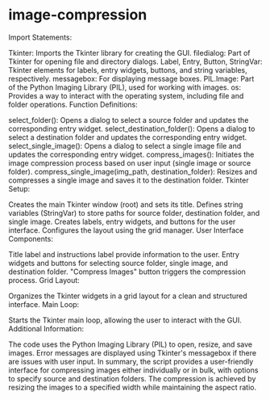 # image-compression

Import Statements:

Tkinter: Imports the Tkinter library for creating the GUI.
filedialog: Part of Tkinter for opening file and directory dialogs.
Label, Entry, Button, StringVar: Tkinter elements for labels, entry widgets, buttons, and string variables, respectively.
messagebox: For displaying message boxes.
PIL.Image: Part of the Python Imaging Library (PIL), used for working with images.
os: Provides a way to interact with the operating system, including file and folder operations.
Function Definitions:

select_folder(): Opens a dialog to select a source folder and updates the corresponding entry widget.
select_destination_folder(): Opens a dialog to select a destination folder and updates the corresponding entry widget.
select_single_image(): Opens a dialog to select a single image file and updates the corresponding entry widget.
compress_images(): Initiates the image compression process based on user input (single image or source folder).
compress_single_image(img_path, destination_folder): Resizes and compresses a single image and saves it to the destination folder.
Tkinter Setup:

Creates the main Tkinter window (root) and sets its title.
Defines string variables (StringVar) to store paths for source folder, destination folder, and single image.
Creates labels, entry widgets, and buttons for the user interface.
Configures the layout using the grid manager.
User Interface Components:

Title label and instructions label provide information to the user.
Entry widgets and buttons for selecting source folder, single image, and destination folder.
"Compress Images" button triggers the compression process.
Grid Layout:

Organizes the Tkinter widgets in a grid layout for a clean and structured interface.
Main Loop:

Starts the Tkinter main loop, allowing the user to interact with the GUI.
Additional Information:

The code uses the Python Imaging Library (PIL) to open, resize, and save images.
Error messages are displayed using Tkinter's messagebox if there are issues with user input.
In summary, the script provides a user-friendly interface for compressing images either individually or in bulk, with options to specify source and destination folders. The compression is achieved by resizing the images to a specified width while maintaining the aspect ratio.
